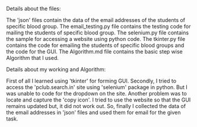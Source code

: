 Details about the files:

The 'json' files contain the data of the email addresses of the students of specific blood group. The email_testing.py file contains the testing code for mailing the students of specific blood group. The selenium.py file contains the sample for accessing a website using python code. The tkinter.py file contains the code for emailing the students of specific blood groups and the code for the GUI. The Algorithm.md file contains the basic step wise Algorithm that I used. 

Details about my working and Algorithm:

First of all I learned using 'tkinter' for forming GUI. Secondly, I tried to access the 'pclub.search.in' site using 'selenium' package in python. But I was unable to code for the dropdown on the site. Another problem was to locate and capture the 'copy icon'. I tried to use the website so that the GUI remains updated but, it did not work out. So, finally I collected the data of the email addresses in 'json' files and used them for email for the given task.

